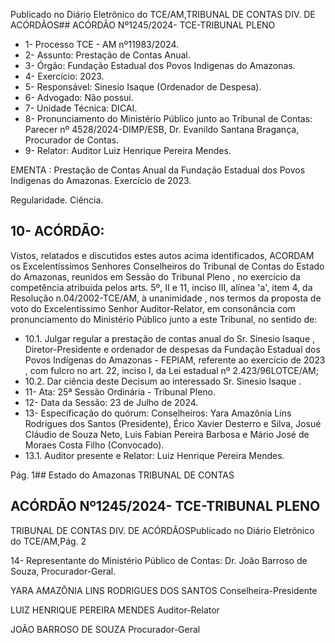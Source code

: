 Publicado  no  Diário  Eletrônico do TCE/AM,TRIBUNAL DE CONTAS DIV. DE ACÓRDÃOS## ACÓRDÃO Nº1245/2024- TCE-TRIBUNAL PLENO

- 1- Processo TCE - AM nº11983/2024.
- 2- Assunto: Prestação de Contas Anual.
- 3- Órgão: Fundação Estadual dos Povos Indigenas do Amazonas.
- 4- Exercício: 2023.
- 5- Responsável: Sinesio Isaque (Ordenador de Despesa).
- 6- Advogado: Não possui.
- 7- Unidade Técnica: DICAI.
- 8- Pronunciamento  do  Ministério  Público  junto  ao  Tribunal  de  Contas: Parecer  nº 4528/2024-DIMP/ESB, Dr. Evanildo Santana Bragança, Procurador de Contas.
- 9- Relator: Auditor Luiz Henrique Pereira Mendes.

EMENTA : Prestação de Contas Anual da Fundação Estadual dos Povos Indigenas do Amazonas. Exercício de 2023.

Regularidade. Ciência.

## 10-  ACÓRDÃO:

Vistos, relatados e discutidos estes autos acima identificados, ACORDAM os Excelentíssimos Senhores Conselheiros do Tribunal de Contas do Estado do Amazonas, reunidos em Sessão do Tribunal Pleno , no exercício da competência atribuída pelos arts. 5º, II e 11, inciso III, alínea 'a', item 4, da Resolução n.04/2002-TCE/AM, à unanimidade , nos termos da proposta de voto do Excelentíssimo Senhor Auditor-Relator, em consonância com pronunciamento do Ministério Público junto a este Tribunal, no sentido de:

- 10.1. Julgar  regular a  prestação  de  contas  anual  do Sr.  Sinesio  Isaque , Diretor-Presidente e ordenador de despesas da Fundação Estadual dos Povos  Indígenas  do  Amazonas  - FEPIAM,  referente  ao exercício  de 2023 , com  fulcro  no  art.  22,  inciso  I,  da  Lei  estadual  nº  2.423/96LOTCE/AM;
- 10.2. Dar ciência deste Decisum ao interessado Sr. Sinesio Isaque .
- 11-  Ata: 25ª Sessão Ordinária - Tribunal Pleno.
- 12-  Data da Sessão: 23 de Julho de 2024.
- 13-  Especificação  do  quórum: Conselheiros:  Yara  Amazônia  Lins  Rodrigues  dos Santos (Presidente), Érico Xavier Desterro e Silva, Josué Cláudio de Souza Neto, Luis Fabian Pereira Barbosa e Mário José de Moraes Costa Filho (Convocado).
- 13.1. Auditor presente e Relator: Luiz Henrique Pereira Mendes.

Pág. 1## Estado do Amazonas TRIBUNAL DE CONTAS

## ACÓRDÃO Nº1245/2024- TCE-TRIBUNAL PLENO

TRIBUNAL DE CONTAS DIV. DE ACÓRDÃOSPublicado  no  Diário  Eletrônico do TCE/AM,Pág. 2

14-  Representante  do  Ministério  Público  de  Contas: Dr.  João  Barroso  de  Souza, Procurador-Geral.

YARA AMAZÔNIA LINS RODRIGUES DOS SANTOS Conselheira-Presidente

LUIZ HENRIQUE PEREIRA MENDES Auditor-Relator

JOÃO BARROSO DE SOUZA Procurador-Geral